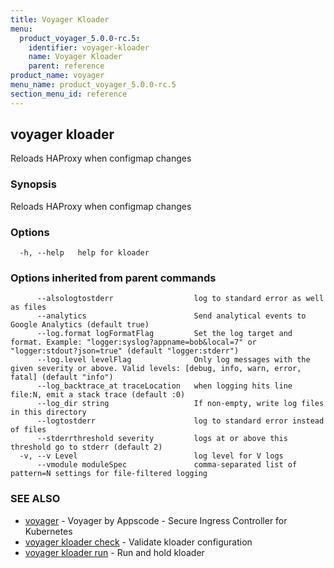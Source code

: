 ```yaml
---
title: Voyager Kloader
menu:
  product_voyager_5.0.0-rc.5:
    identifier: voyager-kloader
    name: Voyager Kloader
    parent: reference
product_name: voyager
menu_name: product_voyager_5.0.0-rc.5
section_menu_id: reference
---
```

## voyager kloader

Reloads HAProxy when configmap changes

### Synopsis


Reloads HAProxy when configmap changes

### Options

```
  -h, --help   help for kloader
```

### Options inherited from parent commands

```
      --alsologtostderr                  log to standard error as well as files
      --analytics                        Send analytical events to Google Analytics (default true)
      --log.format logFormatFlag         Set the log target and format. Example: "logger:syslog?appname=bob&local=7" or "logger:stdout?json=true" (default "logger:stderr")
      --log.level levelFlag              Only log messages with the given severity or above. Valid levels: [debug, info, warn, error, fatal] (default "info")
      --log_backtrace_at traceLocation   when logging hits line file:N, emit a stack trace (default :0)
      --log_dir string                   If non-empty, write log files in this directory
      --logtostderr                      log to standard error instead of files
      --stderrthreshold severity         logs at or above this threshold go to stderr (default 2)
  -v, --v Level                          log level for V logs
      --vmodule moduleSpec               comma-separated list of pattern=N settings for file-filtered logging
```

### SEE ALSO
* [voyager](/docs/reference/voyager.md)	 - Voyager by Appscode - Secure Ingress Controller for Kubernetes
* [voyager kloader check](/docs/reference/voyager_kloader_check.md)	 - Validate kloader configuration
* [voyager kloader run](/docs/reference/voyager_kloader_run.md)	 - Run and hold kloader

